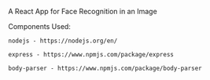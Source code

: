 A React App for Face Recognition in an Image

Components Used:

	nodejs - https://nodejs.org/en/
	
	express - https://www.npmjs.com/package/express

	body-parser - https://www.npmjs.com/package/body-parser